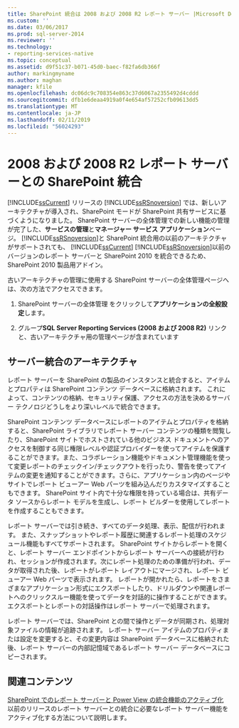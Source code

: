 ```yaml
---
title: SharePoint 統合は 2008 および 2008 R2 レポート サーバー |Microsoft Docs
ms.custom: ''
ms.date: 03/06/2017
ms.prod: sql-server-2014
ms.reviewer: ''
ms.technology:
- reporting-services-native
ms.topic: conceptual
ms.assetid: d9f51c37-b071-45d0-baec-f82fa6db366f
author: markingmyname
ms.author: maghan
manager: kfile
ms.openlocfilehash: dc06dc9c708354e863c37d6067a2355492d4cddd
ms.sourcegitcommit: dfb1e6deaa4919a0f4e654af57252cfb09613dd5
ms.translationtype: MT
ms.contentlocale: ja-JP
ms.lasthandoff: 02/11/2019
ms.locfileid: "56024293"
---
```

# <a name="sharepoint-integration-with-2008-and-2008-r2--report-servers"></a>2008 および 2008 R2 レポート サーバーとの SharePoint 統合
  [!INCLUDE[ssCurrent](../includes/sscurrent-md.md)] リリースの [!INCLUDE[ssRSnoversion](../includes/ssrsnoversion-md.md)] では、新しいアーキテクチャが導入され、SharePoint モードが SharePoint 共有サービスに基づくようになりました。 SharePoint サーバーの全体管理での新しい機能の管理が完了した、**サービスの管理**と**マネージャー サービス アプリケーション**ページ。 [!INCLUDE[ssRSnoversion](../includes/ssrsnoversion-md.md)]と SharePoint 統合用の以前のアーキテクチャがサポートされても、 [!INCLUDE[ssCurrent](../includes/sscurrent-md.md)] [!INCLUDE[ssRSnoversion](../includes/ssrsnoversion-md.md)]以前のバージョンのレポート サーバーと SharePoint 2010 を統合できるため、SharePoint 2010 製品用アドイン。  
  
 古いアーキテクチャの管理に使用する SharePoint サーバーの全体管理ページへは、次の方法でアクセスできます。  
  
1.  SharePoint サーバーの全体管理 をクリックして**アプリケーションの全般設定**します。  
  
2.  グループ**SQL Server Reporting Services (2008 および 2008 R2)** リンクと、古いアーキテクチャ用の管理ページが含まれています  
  
## <a name="server-integration-architecture"></a>サーバー統合のアーキテクチャ  
 レポート サーバーを SharePoint の製品のインスタンスと統合すると、アイテムとプロパティは SharePoint コンテンツ データベースに格納されます。 これによって、コンテンツの格納、セキュリティ保護、アクセスの方法を決めるサーバー テクノロジどうしをより深いレベルで統合できます。  
  
 SharePoint コンテンツ データベースにレポートのアイテムとプロパティを格納すると、SharePoint ライブラリでレポート サーバー コンテンツの種類を閲覧したり、SharePoint サイトでホストされている他のビジネス ドキュメントへのアクセスを制御する同じ権限レベルや認証プロバイダーを使ってアイテムを保護することができます。また、コラボレーション機能やドキュメント管理機能を使って変更レポートのチェックイン/チェックアウトを行ったり、警告を使ってアイテムの変更を通知することができます。さらに、アプリケーション内のページやサイトでレポート ビューアー Web パーツを組み込んだりカスタマイズすることもできます。 SharePoint サイト内で十分な権限を持っている場合は、共有データ ソースからレポート モデルを生成し、レポート ビルダーを使用してレポートを作成することもできます。  
  
 レポート サーバーでは引き続き、すべてのデータ処理、表示、配信が行われます。 また、スナップショットやレポート履歴に関連するレポート処理のスケジュール機能もすべてサポートされます。 SharePoint サイトからレポートを開くと、レポート サーバー エンドポイントからレポート サーバーへの接続が行われ、セッションが作成されます。次にレポート処理のための準備が行われ、データが取得された後、レポートがレポート レイアウトにマージされ、レポート ビューアー Web パーツで表示されます。 レポートが開かれたら、レポートをさまざまなアプリケーション形式にエクスポートしたり、ドリルダウンや関連レポートへのクリックスルー機能を使ってデータを対話的に操作することができます。 エクスポートとレポートの対話操作はレポート サーバーで処理されます。  
  
 レポート サーバーでは、SharePoint との間で操作とデータが同期され、処理対象ファイルの情報が追跡されます。 レポート サーバー アイテムのプロパティまたは設定を変更すると、その変更内容は SharePoint データベースに格納された後、レポート サーバーの内部記憶域であるレポート サーバー データベースにコピーされます。  
  
## <a name="related-content"></a>関連コンテンツ  
 [SharePoint でのレポート サーバーと Power View の統合機能のアクティブ化](activate-the-report-server-and-power-view-integration-features-in-sharepoint.md)  
 以前のリリースのレポート サーバーとの統合に必要なレポート サーバー機能をアクティブ化する方法について説明します。  
  
  
